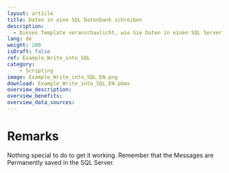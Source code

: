 ```yaml
---
layout: article
title: Daten in eine SQL Datenbank schreiben
description: 
  - Dieses Template veranschaulicht, wie Sie Daten in einen SQL Server von Ihrem Peakboard Box aus schreiben können.
lang: de
weight: 200
isDraft: false
ref: Example_Write_into_SQL
category:
    - Scripting
image: Example_Write_into_SQL_EN.png
download: Example_Write_into_SQL_EN.pbmx
overview_description:
overview_benefits:
overview_data_sources: 
---
```

# Remarks
Nothing special to do to get it working. Remember that the Messages are Permanently saved in the SQL Server.